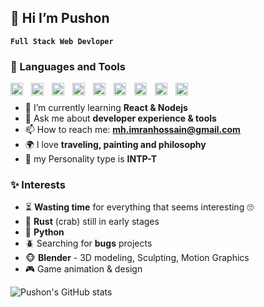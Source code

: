 ## 👋 Hi I’m Pushon
**`Full Stack Web Devloper`**

### 🧰 Languages and Tools

<img align="left" alt="Git" width="20px" style="padding-right:10px;" src="https://cdn.jsdelivr.net/gh/devicons/devicon/icons/git/git-original.svg" />
<img align="left" alt="HTML" width="20px" style="padding-right:10px;" src="https://cdn.jsdelivr.net/gh/devicons/devicon/icons/html5/html5-plain.svg" />
<img align="left" alt="CSS" width="20px" style="padding-right:10px;" src="https://cdn.jsdelivr.net/gh/devicons/devicon/icons/css3/css3-plain.svg" />
<img align="left" alt="JavaScript" width="20px" style="padding-right:10px;" src="https://cdn.jsdelivr.net/gh/devicons/devicon/icons/javascript/javascript-plain.svg" />
<img align="left" alt="TypeScript" width="20px" style="padding-right:10px;" src="https://cdn.jsdelivr.net/gh/devicons/devicon/icons/typescript/typescript-plain.svg" />
<img align="left" alt="React" width="20px" style="padding-right:10px;" src="https://cdn.jsdelivr.net/gh/devicons/devicon/icons/react/react-original.svg" />
<img align="left" alt="NodeJS" width="20px" style="padding-right:10px;" src="https://cdn.jsdelivr.net/gh/devicons/devicon/icons/nodejs/nodejs-original.svg" />
<img align="left" alt="Python" width="20px" style="padding-right:10px;" src="https://cdn.jsdelivr.net/gh/devicons/devicon/icons/python/python-plain.svg" />
<img align="left" alt="Linux" width="20px" style="padding-right:10px;" src="https://cdn.jsdelivr.net/gh/devicons/devicon/icons/linux/linux-original.svg" />
<br />


- 🌱 I’m currently learning  **React & Nodejs**
- 💬 Ask me about **developer experience & tools**
- 📫 How to reach me: **mh.imranhossain@gmail.com**
- 🌍 I love **traveling, painting and philosophy**
- 🪬 my Personality type is **INTP-T**

### ✨ Interests
- ⏳ **Wasting time** for everything that seems interesting 🙄
- 🦀 **Rust** (crab) still in early stages
- 🐍 **Python**
- 🪲 Searching for **bugs** projects
- 🐵 **Blender** - 3D modeling, Sculpting, Motion Graphics
- 🎮 Game animation & design

![Pushon's GitHub stats](https://github-readme-stats.vercel.app/api?username=push-on&show_icons=true&theme=tokyonight)
